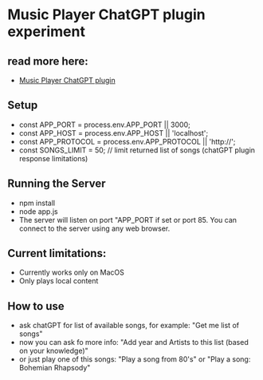 # Music Player ChatGPT plugin experiment

## read more here: 
- [Music Player ChatGPT plugin](https://sebbie.pl/music-player-chatgpt-plugin/)

## Setup
- const APP_PORT = process.env.APP_PORT || 3000;
- const APP_HOST = process.env.APP_HOST || 'localhost';
- const APP_PROTOCOL = process.env.APP_PROTOCOL || 'http://';
- const SONGS_LIMIT = 50; // limit returned list of songs (chatGPT plugin response limitations)

## Running the Server
- npm install
- node app.js
- The server will listen on port "APP_PORT if set or port 85. You can connect to the server using any web browser.

## Current limitations:
- Currently works only on MacOS
- Only plays local content

## How to use
- ask chatGPT for list of available songs, for example: "Get me list of songs"
- now you can ask fo more info: "Add year and Artists to this list (based on your knowledge)"
- or just play one of this songs: "Play a song from 80's" or "Play a song: Bohemian Rhapsody"

